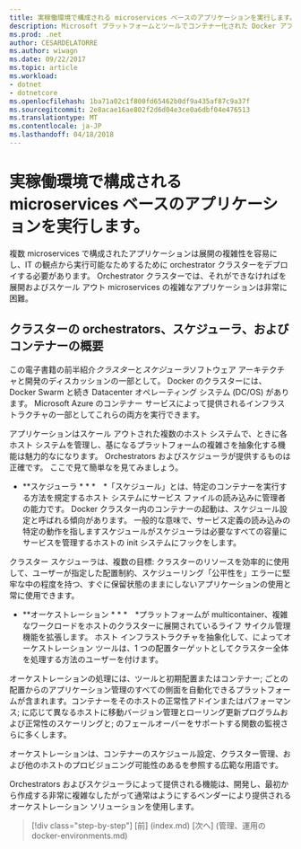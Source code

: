```yaml
---
title: 実稼働環境で構成される microservices ベースのアプリケーションを実行します。
description: Microsoft プラットフォームとツールでコンテナー化された Docker アプリケーションのライフサイクル
ms.prod: .net
author: CESARDELATORRE
ms.author: wiwagn
ms.date: 09/22/2017
ms.topic: article
ms.workload:
- dotnet
- dotnetcore
ms.openlocfilehash: 1ba71a02c1f800fd65462b0df9a435af87c9a37f
ms.sourcegitcommit: 2e8acae16ae802f2d6d04e3ce0a6dbf04e476513
ms.translationtype: MT
ms.contentlocale: ja-JP
ms.lasthandoff: 04/18/2018
---
```

# <a name="run-composed-and-microservices-based-applications-in-production-environments"></a>実稼働環境で構成される microservices ベースのアプリケーションを実行します。

複数 microservices で構成されたアプリケーションは展開の複雑性を容易にし、IT の観点から実行可能なためするために orchestrator クラスターをデプロイする必要があります。 Orchestrator クラスターでは、それができなければを展開およびスケール アウト microservices の複雑なアプリケーションは非常に困難。

## <a name="introduction-to-orchestrators-schedulers-and-container-clusters"></a>クラスターの orchestrators、スケジューラ、およびコンテナーの概要

この電子書籍の前半紹介*クラスター*と*スケジューラ*ソフトウェア アーキテクチャと開発のディスカッションの一部として。 Docker のクラスターには、Docker Swarm と続き Datacenter オペレーティング システム (DC/OS) があります。 Microsoft Azure のコンテナー サービスによって提供されるインフラストラクチャの一部としてこれらの両方を実行できます。

アプリケーションはスケール アウトされた複数のホスト システムで、ときに各ホスト システムを管理し、基になるプラットフォームの複雑さを抽象化する機能は魅力的なになります。 Orchestrators およびスケジューラが提供するものは正確です。 ここで見て簡単なを見てみましょう。

-   **スケジューラ * * * *「スケジュール」とは、特定のコンテナーを実行する方法を規定するホスト システムにサービス ファイルの読み込みに管理者の能力です。 Docker クラスター内のコンテナーの起動は、スケジュール設定と呼ばれる傾向があります。 一般的な意味で、サービス定義の読み込みの特定の動作を指しますスケジュールがスケジューラは必要なすべての容量にサービスを管理するホストの init システムにフックをします。

クラスター スケジューラは、複数の目標: クラスターのリソースを効率的に使用して、ユーザーが指定した配置制約、スケジューリング「公平性を」エラーに堅牢な中の程度を持つ、すぐに保留状態のままにしないアプリケーションの使用と常に使用できます。

-   **オーケストレーション * * * *プラットフォームが multicontainer、複雑なワークロードをホストのクラスターに展開されているライフ サイクル管理機能を拡張します。 ホスト インフラストラクチャを抽象化して、によってオーケストレーション ツールは、1 つの配置ターゲットとしてクラスター全体を処理する方法のユーザーを付けます。

オーケストレーションの処理には、ツールと初期配置またはコンテナー; ごとの配置からのアプリケーション管理のすべての側面を自動化できるプラットフォームが含まれます。コンテナーをそのホストの正常性アドインまたはパフォーマンス; に応じて異なるホストに移動バージョン管理とローリング更新プログラムおよび正常性のスケーリングと; のフェールオーバーをサポートする関数の監視さらに多くします。

オーケストレーションは、コンテナーのスケジュール設定、クラスター管理、および他のホストのプロビジョニング可能性のあるを参照する広範な用語です。

Orchestrators およびスケジューラによって提供される機能は、開発し、最初から作成する非常に複雑なしたがって通常はようにするベンダーにより提供されるオーケストレーション ソリューションを使用します。


>[!div class="step-by-step"]
[前] (index.md) [次へ] (管理、運用の docker-environments.md)
